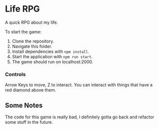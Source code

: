 # Life RPG

A quick RPG about my life. 

To start the game:

1) Clone the repository.
2) Navigate this folder.
5) Install dependencies with `npm install`.
6) Start the application with `npm run start`.
5) The game should run on localhost:2000.


### Controls

Arrow Keys to move, Z to interact. You can interact with things that have a red diamond above them. 

## Some Notes

The code for this game is really bad, I definitely gotta go back and refactor some stuff in the future. 
